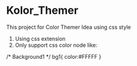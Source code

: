 # Kolor_Themer

This project for Color Themer Idea using css style
1. Using css extension
2. Only support css color node like:


/* Background1 */
bg1{
  color:#FFFFF
}

